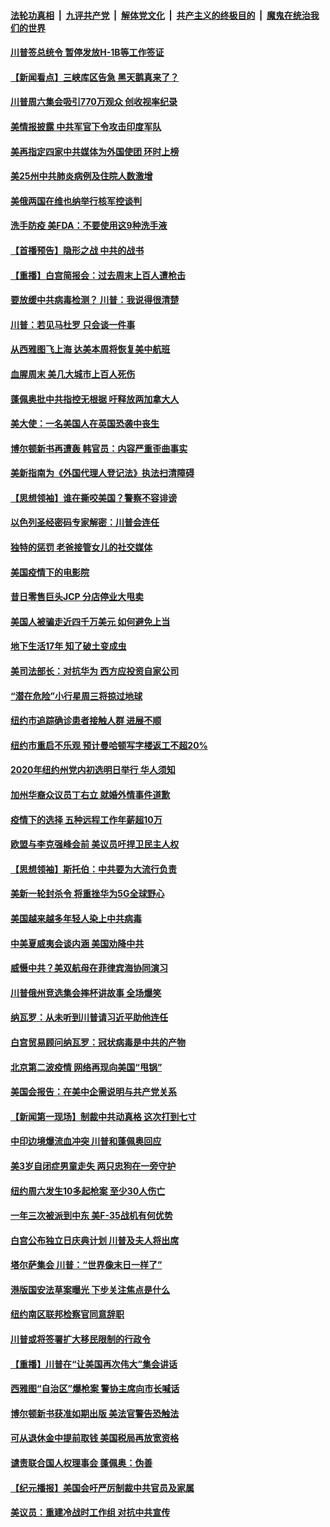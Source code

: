 ####  [法轮功真相](../../../../basic/blob/master/README.md?t=06230931) &nbsp;|&nbsp; [九评共产党](../../../../9ping.md/blob/master/README.md?t=06230931) &nbsp;|&nbsp; [解体党文化](../../../../jtdwh.md/blob/master/README.md?t=06230931)  &nbsp;|&nbsp; [共产主义的终极目的](../../../../gczydzjmd.md/blob/master/README.md?t=06230931) &nbsp;|&nbsp; [魔鬼在统治我们的世界](../../../../mgztzwmdsj.md/blob/master/README.md?t=06230931) 

#### [川普签总统令 暂停发放H-1B等工作签证](../pages/nsc412/n12205286.md?t=06230931) 

#### [【新闻看点】三峡库区告急 黑天鹅真来了？](../pages/nsc412/n12205008.md?t=06230931) 

#### [川普周六集会吸引770万观众 创收视率纪录](../pages/nsc412/n12205358.md?t=06230931) 

#### [美情报披露 中共军官下令攻击印度军队](../pages/nsc412/n12205206.md?t=06230931) 

#### [美再指定四家中共媒体为外国使团 环时上榜](../pages/nsc412/n12205059.md?t=06230931) 

#### [美25州中共肺炎病例及住院人数激增](../pages/nsc412/n12204895.md?t=06230931) 

#### [美俄两国在维也纳举行核军控谈判](../pages/nsc412/n12205020.md?t=06230931) 

#### [洗手防疫 美FDA：不要使用这9种洗手液](../pages/nsc412/n12204896.md?t=06230931) 

#### [【首播预告】隐形之战 中共的战书](../pages/nsc412/n12200980.md?t=06230931) 

#### [【重播】白宫简报会：过去周末上百人遭枪击](../pages/nsc412/n12204458.md?t=06230931) 

#### [要放缓中共病毒检测？ 川普：我说得很清楚](../pages/nsc412/n12204784.md?t=06230931) 

#### [川普：若见马杜罗 只会谈一件事](../pages/nsc412/n12204747.md?t=06230931) 

#### [从西雅图飞上海 达美本周将恢复美中航班](../pages/nsc412/n12204640.md?t=06230931) 

#### [血腥周末 美几大城市上百人死伤](../pages/nsc412/n12204490.md?t=06230931) 

#### [蓬佩奥批中共指控无根据 吁释放两加拿大人](../pages/nsc412/n12204564.md?t=06230931) 

#### [美大使：一名美国人在英国恐袭中丧生](../pages/nsc412/n12204415.md?t=06230931) 

#### [博尔顿新书再遭轰 韩官员：内容严重歪曲事实](../pages/nsc412/n12204194.md?t=06230931) 

#### [美新指南为《外国代理人登记法》执法扫清障碍](../pages/nsc412/n12203013.md?t=06230931) 

#### [【思想领袖】谁在撕咬美国？警察不容诽谤](../pages/nsc412/n12201992.md?t=06230931) 

#### [以色列圣经密码专家解密：川普会连任](../pages/nsc412/n12203622.md?t=06230931) 

#### [独特的惩罚  老爸接管女儿的社交媒体](../pages/nsc412/n12202897.md?t=06230931) 

#### [美国疫情下的电影院](../pages/nsc412/n12202867.md?t=06230931) 

#### [昔日零售巨头JCP 分店停业大甩卖](../pages/nsc412/n12202922.md?t=06230931) 

#### [美国人被骗走近四千万美元 如何避免上当](../pages/nsc412/n12202930.md?t=06230931) 

#### [地下生活17年 知了破土变成虫](../pages/nsc412/n12202962.md?t=06230931) 

#### [美司法部长：对抗华为 西方应投资自家公司](../pages/nsc412/n12203386.md?t=06230931) 

#### [“潜在危险”小行星周三将掠过地球](../pages/nsc412/n12202747.md?t=06230931) 

#### [纽约市追踪确诊患者接触人群  进展不顺](../pages/nsc412/n12203018.md?t=06230931) 

#### [纽约市重启不乐观 预计曼哈顿写字楼返工不超20%](../pages/nsc412/n12203023.md?t=06230931) 

#### [2020年纽约州党内初选明日举行 华人须知](../pages/nsc412/n12203026.md?t=06230931) 

#### [加州华裔众议员丁右立    就婚外情事件道歉](../pages/nsc412/n12203179.md?t=06230931) 

#### [疫情下的选择 五种远程工作年薪超10万](../pages/nsc412/n12190408.md?t=06230931) 

#### [欧盟与李克强峰会前 美议员吁捍卫民主人权](../pages/nsc412/n12202775.md?t=06230931) 

#### [【思想领袖】斯托伯：中共要为大流行负责](../pages/nsc412/n12115529.md?t=06230931) 

#### [美新一轮封杀令 将重挫华为5G全球野心](../pages/nsc412/n12202488.md?t=06230931) 

#### [美国越来越多年轻人染上中共病毒](../pages/nsc412/n12202590.md?t=06230931) 

#### [中美夏威夷会谈内涵 美国劝降中共](../pages/nsc412/n12202579.md?t=06230931) 

#### [威慑中共？美双航母在菲律宾海协同演习](../pages/nsc412/n12202399.md?t=06230931) 

#### [川普俄州竞选集会摔杯讲故事 全场爆笑](../pages/nsc412/n12202398.md?t=06230931) 

#### [纳瓦罗：从未听到川普请习近平助他连任](../pages/nsc412/n12202251.md?t=06230931) 

#### [白宫贸易顾问纳瓦罗：冠状病毒是中共的产物](../pages/nsc412/n12202027.md?t=06230931) 

#### [北京第二波疫情 网络再现向美国“甩锅”](../pages/nsc412/n12201996.md?t=06230931) 

#### [美国会报告：在美中企需说明与共产党关系](../pages/nsc412/n12199133.md?t=06230931) 

#### [【新闻第一现场】制裁中共动真格 这次打到七寸](../pages/nsc412/n12201730.md?t=06230931) 

#### [中印边境爆流血冲突 川普和蓬佩奥回应](../pages/nsc412/n12201068.md?t=06230931) 

#### [美3岁自闭症男童走失 两只忠狗在一旁守护](../pages/nsc412/n12201540.md?t=06230931) 

#### [纽约周六发生10多起枪案 至少30人伤亡](../pages/nsc412/n12201569.md?t=06230931) 

#### [一年三次被派到中东 美F-35战机有何优势](../pages/nsc412/n12193910.md?t=06230931) 

#### [白宫公布独立日庆典计划 川普及夫人将出席](../pages/nsc412/n12201111.md?t=06230931) 

#### [塔尔萨集会 川普：“世界像末日一样了”](../pages/nsc412/n12200981.md?t=06230931) 

#### [港版国安法草案曝光 下步关注焦点是什么](../pages/nsc412/n12200876.md?t=06230931) 

#### [纽约南区联邦检察官同意辞职](../pages/nsc412/n12200996.md?t=06230931) 

#### [川普或将签署扩大移民限制的行政令](../pages/nsc412/n12201017.md?t=06230931) 

#### [【重播】川普在“让美国再次伟大”集会讲话](../pages/nsc412/n12199351.md?t=06230931) 

#### [西雅图“自治区”爆枪案 警协主席向市长喊话](../pages/nsc412/n12200903.md?t=06230931) 

#### [博尔顿新书获准如期出版 美法官警告恐触法](../pages/nsc412/n12200486.md?t=06230931) 

#### [可从退休金中提前取钱  美国税局再放宽资格](../pages/nsc412/n12200725.md?t=06230931) 

#### [谴责联合国人权理事会 蓬佩奥：伪善](../pages/nsc412/n12200748.md?t=06230931) 

#### [【纪元播报】美国会吁严厉制裁中共官员及家属](../pages/nsc412/n12201402.md?t=06230931) 

#### [美议员：重建冷战时工作组 对抗中共宣传](../pages/nsc412/n12200449.md?t=06230931) 

